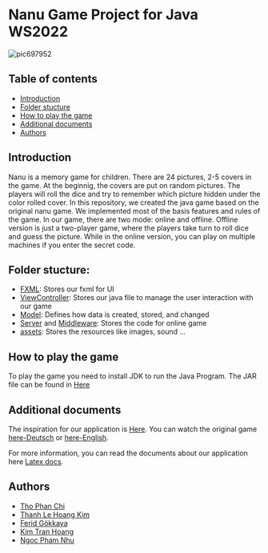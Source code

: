 # Nanu Game Project for Java WS2022

![pic697952](https://user-images.githubusercontent.com/101057915/215149706-e69b1eae-c2de-4fcc-a657-d843b3739106.jpg)

## Table of contents

- [Introduction](#introduction)
- [Folder stucture](#folder-stucture)
- [How to play the game](#how-to-play-the-game)
- [Additional documents](#additional-documents)
- [Authors](#authors)

## Introduction

Nanu is a memory game for children. There are 24 pictures, 2-5 covers in the game. At the beginnig, the covers are put on random pictures. The players will roll the dice and try to remember which picture hidden under the color rolled cover.
In this repository, we created the java game based on the original nanu game. We implemented most of the basis features and rules of the game. In our game, there are two mode: online and offline. Offline version is just a two-player game, where the players take turn to roll dice and guess the picture. While in the online version, you can play on multiple machines if you enter the secret code.

## Folder stucture:

- [FXML](https://github.com/TomNewbie/java-nanu-project/tree/main/src/main/resources/ws2022/fxml): Stores our fxml for UI
- [ViewController](https://github.com/TomNewbie/java-nanu-project/tree/main/src/main/java/ws2022/Client/ViewController): Stores our java file to manage the user interaction with our game
- [Model](https://github.com/TomNewbie/java-nanu-project/tree/main/src/main/java/ws2022/Client/Model): Defines how data is created, stored, and changed
- [Server](https://github.com/TomNewbie/java-nanu-project/tree/main/src/main/java/ws2022/Server) and [Middleware](https://github.com/TomNewbie/java-nanu-project/tree/main/src/main/java/ws2022/Middleware): Stores the code for online game
- [assets](https://github.com/TomNewbie/java-nanu-project/tree/main/src/main/resources/ws2022/assets): Stores the resources like images, sound ...

## How to play the game

To play the game you need to install JDK to run the Java Program. The JAR file can be found in [Here](https://github.com/TomNewbie/java-nanu-project/blob/main/java-nanu-project-1.0-SNAPSHOT.jar)

## Additional documents

The inspiration for our application is [Here](https://campuas.frankfurt-university.de/pluginfile.php/207336/mod_resource/content/1/Nanu.pdf). You can watch the original game [here-Deutsch](https://www.youtube.com/watch?v=A_bEx2lpkmo) or [here-English](https://www.youtube.com/watch?v=dkwNihodVnw).

For more information, you can read the documents about our application here [Latex docs](https://www.overleaf.com/7329553797sryqvnqsmpzd).

## Authors

- [Tho Phan Chi](https://github.com/TomNewbie)
- [Thanh Le Hoang Kim](https://github.com/Kimthanh11)
- [Ferid Gökkaya](https://github.com/ferid99)
- [Kim Tran Hoang](https://github.com/HoangKim1504)
- [Ngoc Pham Nhu](https://github.com/PhamNhuNgoc)
